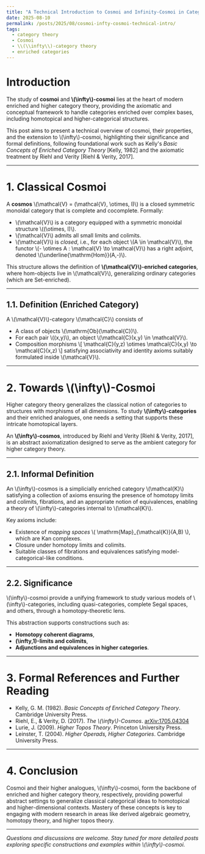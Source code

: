 ```yaml
---
title: "A Technical Introduction to Cosmoi and Infinity-Cosmoi in Category Theory"
date: 2025-08-10
permalink: /posts/2025/08/cosmoi-infty-cosmoi-technical-intro/
tags:
  - category theory
  - Cosmoi
  - \\(\\infty\\)-category theory
  - enriched categories
---
```


# Introduction

The study of **cosmoi** and **\\(\\infty\\)-cosmoi** lies at the heart of modern enriched and higher category theory, providing the axiomatic and conceptual framework to handle categories enriched over complex bases, including homotopical and higher-categorical structures.

This post aims to present a technical overview of cosmoi, their properties, and the extension to \\(\\infty\\)-cosmoi, highlighting their significance and formal definitions, following foundational work such as Kelly's *Basic Concepts of Enriched Category Theory* [Kelly, 1982] and the axiomatic treatment by Riehl and Verity [Riehl & Verity, 2017].

---

# 1. Classical Cosmoi

A **cosmos** \\(\\mathcal{V} = (\\mathcal{V}, \\otimes, I)\\) is a closed symmetric monoidal category that is complete and cocomplete. Formally:

- \\(\\mathcal{V}\\) is a category equipped with a symmetric monoidal structure \\((\\otimes, I)\\).
- \\(\\mathcal{V}\\) admits all small limits and colimits.
- \\(\\mathcal{V}\\) is *closed*, i.e., for each object \\(A \\in \\mathcal{V}\\), the functor \\(- \\otimes A : \\mathcal{V} \\to \\mathcal{V}\\) has a right adjoint, denoted \\(\\underline{\\mathrm{Hom}}(A,-)\\).

This structure allows the definition of **\\(\\mathcal{V}\\)-enriched categories**, where hom-objects live in \\(\\mathcal{V}\\), generalizing ordinary categories (which are Set-enriched).

---

## 1.1. Definition (Enriched Category)

A \\(\\mathcal{V}\\)-category \\(\\mathcal{C}\\) consists of

- A class of objects \\(\\mathrm{Ob}(\\mathcal{C})\\).
- For each pair \\((x,y)\\), an object \\(\\mathcal{C}(x,y) \\in \\mathcal{V}\\).
- Composition morphisms
  \\[
  \\mathcal{C}(y,z) \\otimes \\mathcal{C}(x,y) \\to \\mathcal{C}(x,z)
  \\]
  satisfying associativity and identity axioms suitably formulated inside \\(\\mathcal{V}\\).

---

# 2. Towards \\(\\infty\\)-Cosmoi

Higher category theory generalizes the classical notion of categories to structures with morphisms of all dimensions. To study **\\(\\infty\\)-categories** and their enriched analogues, one needs a setting that supports these intricate homotopical layers.

An **\\(\\infty\\)-cosmos**, introduced by Riehl and Verity [Riehl & Verity, 2017], is an abstract axiomatization designed to serve as the ambient category for higher category theory.

---

## 2.1. Informal Definition

An \\(\\infty\\)-cosmos is a simplicially enriched category \\(\\mathcal{K}\\) satisfying a collection of axioms ensuring the presence of homotopy limits and colimits, fibrations, and an appropriate notion of equivalences, enabling a theory of \\(\\infty\\)-categories internal to \\(\\mathcal{K}\\).

Key axioms include:

- Existence of *mapping spaces* \\( \\mathrm{Map}_{\\mathcal{K}}(A,B) \\), which are Kan complexes.
- Closure under homotopy limits and colimits.
- Suitable classes of fibrations and equivalences satisfying model-categorical-like conditions.

---

## 2.2. Significance

\\(\\infty\\)-cosmoi provide a unifying framework to study various models of \\(\\infty\\)-categories, including quasi-categories, complete Segal spaces, and others, through a homotopy-theoretic lens.

This abstraction supports constructions such as:

- **Homotopy coherent diagrams**,
- **(\\infty,1)-limits and colimits**,
- **Adjunctions and equivalences in higher categories**.

---

# 3. Formal References and Further Reading

- Kelly, G. M. (1982). *Basic Concepts of Enriched Category Theory*. Cambridge University Press.  
- Riehl, E., & Verity, D. (2017). *The \\(\\infty\\)-Cosmos*. [arXiv:1705.04304](https://arxiv.org/abs/1705.04304)  
- Lurie, J. (2009). *Higher Topos Theory*. Princeton University Press.  
- Leinster, T. (2004). *Higher Operads, Higher Categories*. Cambridge University Press.

---

# 4. Conclusion

Cosmoi and their higher analogues, \\(\\infty\\)-cosmoi, form the backbone of enriched and higher category theory, respectively, providing powerful abstract settings to generalize classical categorical ideas to homotopical and higher-dimensional contexts. Mastery of these concepts is key to engaging with modern research in areas like derived algebraic geometry, homotopy theory, and higher topos theory.

---

*Questions and discussions are welcome. Stay tuned for more detailed posts exploring specific constructions and examples within \\(\\infty\\)-cosmoi.*

